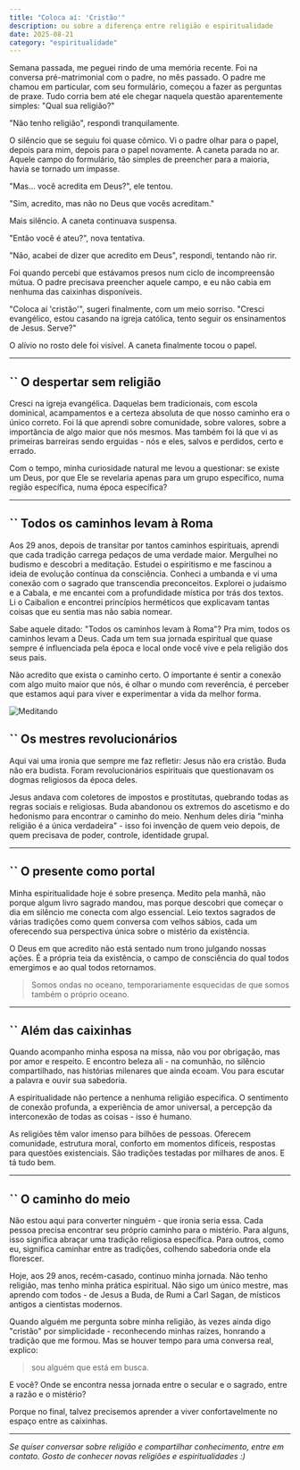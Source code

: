 ```yaml
---
title: "Coloca aí: 'Cristão'"
description: ou sobre a diferença entre religião e espiritualidade
date: 2025-08-21
category: "espiritualidade"
---
```


Semana passada, me peguei rindo de uma memória recente. Foi na conversa pré-matrimonial com o padre, no mês passado. O padre me chamou em particular, com seu formulário, começou a fazer as perguntas de praxe. Tudo corria bem até ele chegar naquela questão aparentemente simples: "Qual sua religião?"

"Não tenho religião", respondi tranquilamente.

O silêncio que se seguiu foi quase cômico. Vi o padre olhar para o papel, depois para mim, depois para o papel novamente. A caneta parada no ar. Aquele campo do formulário, tão simples de preencher para a maioria, havia se tornado um impasse.

"Mas... você acredita em Deus?", ele tentou.

"Sim, acredito, mas não no Deus que vocês acreditam."

Mais silêncio. A caneta continuava suspensa.

"Então você é ateu?", nova tentativa.

"Não, acabei de dizer que acredito em Deus", respondi, tentando não rir.

Foi quando percebi que estávamos presos num ciclo de incompreensão mútua. O padre precisava preencher aquele campo, e eu não cabia em nenhuma das caixinhas disponíveis.

"Coloca aí 'cristão'", sugeri finalmente, com um meio sorriso. "Cresci evangélico, estou casando na igreja católica, tento seguir os ensinamentos de Jesus. Serve?"

O alívio no rosto dele foi visível. A caneta finalmente tocou o papel.

---

## `` O despertar sem religião

Cresci na igreja evangélica. Daquelas bem tradicionais, com escola dominical, acampamentos e a certeza absoluta de que nosso caminho era o único correto. Foi lá que aprendi sobre comunidade, sobre valores, sobre a importância de algo maior que nós mesmos. Mas também foi lá que vi as primeiras barreiras sendo erguidas - nós e eles, salvos e perdidos, certo e errado.

Com o tempo, minha curiosidade natural me levou a questionar: se existe um Deus, por que Ele se revelaria apenas para um grupo específico, numa região específica, numa época específica?

---

## `` Todos os caminhos levam à Roma

Aos 29 anos, depois de transitar por tantos caminhos espirituais, aprendi que cada tradição carrega pedaços de uma verdade maior. Mergulhei no budismo e descobri a meditação. Estudei o espiritismo e me fascinou a ideia de evolução contínua da consciência. Conheci a umbanda e vi uma conexão com o sagrado que transcendia preconceitos. Explorei o judaísmo e a Cabala, e me encantei com a profundidade mística por trás dos textos. Li o Caibalion e encontrei princípios herméticos que explicavam tantas coisas que eu sentia mas não sabia nomear.

Sabe aquele ditado: "Todos os caminhos levam à Roma"? Pra mim, todos os caminhos levam a Deus. Cada um tem sua jornada espiritual que quase sempre é influenciada pela época e local onde você vive e pela religião dos seus pais. 

Não acredito que exista o caminho certo. O importante é sentir a conexão com algo muito maior que nós, é olhar o mundo com reverência, é perceber que estamos aqui para viver e experimentar a vida da melhor forma.

![Meditando](/images/meditando.png)

## `` Os mestres revolucionários

Aqui vai uma ironia que sempre me faz refletir: Jesus não era cristão. Buda não era budista. Foram revolucionários espirituais que questionavam os dogmas religiosos da época deles.

Jesus andava com coletores de impostos e prostitutas, quebrando todas as regras sociais e religiosas. Buda abandonou os extremos do ascetismo e do hedonismo para encontrar o caminho do meio. Nenhum deles diria "minha religião é a única verdadeira" - isso foi invenção de quem veio depois, de quem precisava de poder, controle, identidade grupal.

---

## `` O presente como portal

Minha espiritualidade hoje é sobre presença. Medito pela manhã, não porque algum livro sagrado mandou, mas porque descobri que começar o dia em silêncio me conecta com algo essencial. Leio textos sagrados de várias tradições como quem conversa com velhos sábios, cada um oferecendo sua perspectiva única sobre o mistério da existência.

O Deus em que acredito não está sentado num trono julgando nossas ações. É a própria teia da existência, o campo de consciência do qual todos emergimos e ao qual todos retornamos. 

> Somos ondas no oceano, temporariamente esquecidas de que somos também o próprio oceano.

---

## `` Além das caixinhas

Quando acompanho minha esposa na missa, não vou por obrigação, mas por amor e respeito. E encontro beleza ali - na comunhão, no silêncio compartilhado, nas histórias milenares que ainda ecoam. Vou para escutar a palavra e ouvir sua sabedoria.

A espiritualidade não pertence a nenhuma religião específica. O sentimento de conexão profunda, a experiência de amor universal, a percepção da interconexão de todas as coisas - isso é humano.

As religiões têm valor imenso para bilhões de pessoas. Oferecem comunidade, estrutura moral, conforto em momentos difíceis, respostas para questões existenciais. São tradições testadas por milhares de anos. E tá tudo bem.

---

## `` O caminho do meio

Não estou aqui para converter ninguém - que ironia seria essa. Cada pessoa precisa encontrar seu próprio caminho para o mistério. Para alguns, isso significa abraçar uma tradição religiosa específica. Para outros, como eu, significa caminhar entre as tradições, colhendo sabedoria onde ela florescer.

Hoje, aos 29 anos, recém-casado, continuo minha jornada. Não tenho religião, mas tenho minha prática espiritual. Não sigo um único mestre, mas aprendo com todos - de Jesus a Buda, de Rumi a Carl Sagan, de místicos antigos a cientistas modernos.

Quando alguém me pergunta sobre minha religião, às vezes ainda digo "cristão" por simplicidade - reconhecendo minhas raízes, honrando a tradição que me formou. Mas se houver tempo para uma conversa real, explico: 

> sou alguém que está em busca.

E você? Onde se encontra nessa jornada entre o secular e o sagrado, entre a razão e o mistério?

Porque no final, talvez precisemos aprender a viver confortavelmente no espaço entre as caixinhas.

---

*Se quiser conversar sobre religião e compartilhar conhecimento, entre em contato. Gosto de conhecer novas religiões e espiritualidades :)*
